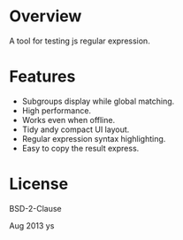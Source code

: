 # Overview

A tool for testing js regular expression.

# Features

 - Subgroups display while global matching.
 - High performance.
 - Works even when offline.
 - Tidy andy compact UI layout.
 - Regular expression syntax highlighting.
 - Easy to copy the result express.

# License

BSD-2-Clause

Aug 2013 ys